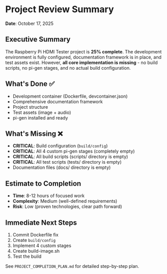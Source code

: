 # Project Review Summary
**Date**: October 17, 2025

## Executive Summary
The Raspberry Pi HDMI Tester project is **25% complete**. The development environment is fully configured, documentation framework is in place, and test assets exist. However, **all core implementation is missing** - no build scripts, no pi-gen stages, and no actual build configuration.

## What's Done ✅
- Development container (Dockerfile, devcontainer.json)
- Comprehensive documentation framework
- Project structure
- Test assets (image + audio)
- pi-gen installed and ready

## What's Missing ❌
- **CRITICAL**: Build configuration (`build/config`)
- **CRITICAL**: All 4 custom pi-gen stages (completely empty)
- **CRITICAL**: All build scripts (scripts/ directory is empty)
- **CRITICAL**: All test scripts (tests/ directory is empty)
- Documentation files (docs/ directory is empty)

## Estimate to Completion
- **Time**: 8-12 hours of focused work
- **Complexity**: Medium (well-defined requirements)
- **Risk**: Low (proven technologies, clear path forward)

## Immediate Next Steps
1. Commit Dockerfile fix
2. Create `build/config`
3. Implement 4 custom stages
4. Create build-image.sh
5. Test the build

See `PROJECT_COMPLETION_PLAN.md` for detailed step-by-step plan.
